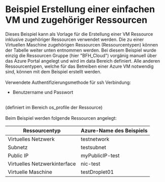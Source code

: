 # Beispiel Erstellung einer einfachen VM und zugehöriger Ressourcen
Dieses Beispiel kann als Vorlage für die Erstellung einer VM Ressource inklusive zugehöriger Ressourcen verwendet werden. Die zu einer Virtuellen Maschine zugehörigen Ressourcen (Ressourcentypen) können der Tabelle weiter unten entnommen werden. Bei diesem Beispiel wurde einzig die Ressourcen Gruppe (hier "BFH_Cloud") vorgänig manuell über das Azure Portal angelegt und wird im data Bereich definiert. Alle anderen Ressourcentypen, welche für das Betreiben einer Azure VM notwendig sind, können mit dem Beispiel erstellt werden.
<br /><br />
Verwendete Authentifizierungsmethode für ssh Verbindung:
- Benutzername und Passwort
<br />
(definiert im Bereich os_profile der Ressource)
<br /><br />
Beim Beispiel werden folgende Ressourcen angelegt:

| Ressourcentyp | Azure-Name des Beispiels |
| ------------- | ------------------------ |
| Virtuelles Netzwerk | testnetwork |
| Subnetz | testsubnet |
| Public IP | myPublicIP-test |
| Virtuelles Netzwerkinterface | nic-test |
| Virtuelle Maschine | testDroplet01 |